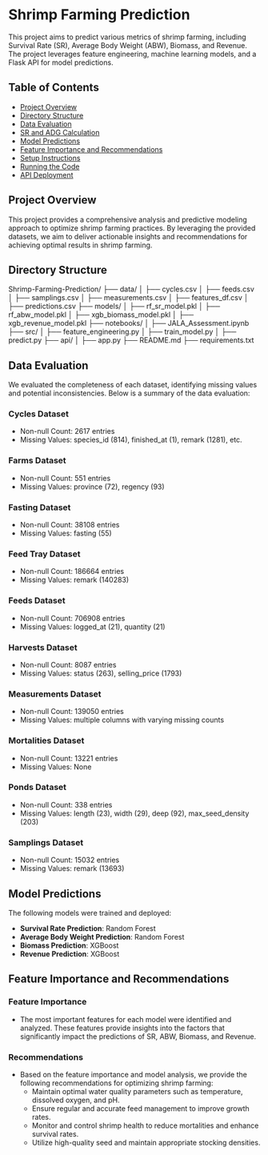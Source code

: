 # Shrimp Farming Prediction

This project aims to predict various metrics of shrimp farming, including Survival Rate (SR), Average Body Weight (ABW), Biomass, and Revenue. The project leverages feature engineering, machine learning models, and a Flask API for model predictions.

## Table of Contents

- [Project Overview](#project-overview)
- [Directory Structure](#directory-structure)
- [Data Evaluation](#data-evaluation)
- [SR and ADG Calculation](#sr-and-adg-calculation)
- [Model Predictions](#model-predictions)
- [Feature Importance and Recommendations](#feature-importance-and-recommendations)
- [Setup Instructions](#setup-instructions)
- [Running the Code](#running-the-code)
- [API Deployment](#api-deployment)

## Project Overview

This project provides a comprehensive analysis and predictive modeling approach to optimize shrimp farming practices. By leveraging the provided datasets, we aim to deliver actionable insights and recommendations for achieving optimal results in shrimp farming.

## Directory Structure

Shrimp-Farming-Prediction/
├── data/
│ ├── cycles.csv
│ ├── feeds.csv
│ ├── samplings.csv
│ ├── measurements.csv
│ ├── features_df.csv
│ ├── predictions.csv
├── models/
│ ├── rf_sr_model.pkl
│ ├── rf_abw_model.pkl
│ ├── xgb_biomass_model.pkl
│ ├── xgb_revenue_model.pkl
├── notebooks/
│ ├── JALA_Assessment.ipynb
├── src/
│ ├── feature_engineering.py
│ ├── train_model.py
│ ├── predict.py
├── api/
│ ├── app.py
├── README.md
├── requirements.txt


## Data Evaluation

We evaluated the completeness of each dataset, identifying missing values and potential inconsistencies. Below is a summary of the data evaluation:

### Cycles Dataset
- Non-null Count: 2617 entries
- Missing Values: species_id (814), finished_at (1), remark (1281), etc.

### Farms Dataset
- Non-null Count: 551 entries
- Missing Values: province (72), regency (93)

### Fasting Dataset
- Non-null Count: 38108 entries
- Missing Values: fasting (55)

### Feed Tray Dataset
- Non-null Count: 186664 entries
- Missing Values: remark (140283)

### Feeds Dataset
- Non-null Count: 706908 entries
- Missing Values: logged_at (21), quantity (21)

### Harvests Dataset
- Non-null Count: 8087 entries
- Missing Values: status (263), selling_price (1793)

### Measurements Dataset
- Non-null Count: 139050 entries
- Missing Values: multiple columns with varying missing counts

### Mortalities Dataset
- Non-null Count: 13221 entries
- Missing Values: None

### Ponds Dataset
- Non-null Count: 338 entries
- Missing Values: length (23), width (29), deep (92), max_seed_density (203)

### Samplings Dataset
- Non-null Count: 15032 entries
- Missing Values: remark (13693)

## Model Predictions

The following models were trained and deployed:

- **Survival Rate Prediction**: Random Forest
- **Average Body Weight Prediction**: Random Forest
- **Biomass Prediction**: XGBoost
- **Revenue Prediction**: XGBoost

## Feature Importance and Recommendations

### Feature Importance
- The most important features for each model were identified and analyzed. These features provide insights into the factors that significantly impact the predictions of SR, ABW, Biomass, and Revenue.

### Recommendations
- Based on the feature importance and model analysis, we provide the following recommendations for optimizing shrimp farming:
  - Maintain optimal water quality parameters such as temperature, dissolved oxygen, and pH.
  - Ensure regular and accurate feed management to improve growth rates.
  - Monitor and control shrimp health to reduce mortalities and enhance survival rates.
  - Utilize high-quality seed and maintain appropriate stocking densities.
